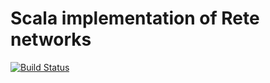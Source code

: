# Scala implementation of Rete networks
[![Build Status](https://secure.travis-ci.org/wafle/project-work.png)](http://travis-ci.org/wafle/project-work)
